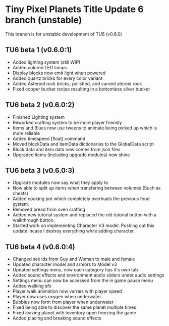 # Tiny Pixel Planets Title Update 6 branch (unstable)
This branch is for unstable development of TU6 (v0.6.0)

## TU6 beta 1 (v0.6.0:1)
- Added lighting system (still WIP)
- Added colored LED lamps
- Display blocks now emit light when powered
- Added quartz bricks for every color variant
- Added Asteroid rock bricks, polished, and carved ateroid rock
- Fixed copper bucket recipe resulting in a bottomless silver bucket
## TU6 beta 2 (v0.6.0:2)
- Finished Lighting system
- Reworked crafting system to be more player friendly
- Items and Blues now use tweens to animate being picked up which is more reliable
- Added timespeed [float] command
- Moved blockData and itemData dictionaries to the GlobalData script
- Block data and item data now comes from json files
- Upgraded items (Including upgrade modules) now shine
## TU6 beta 3 (v0.6.0:3)
- Upgrade modules now say what they apply to
- Now able to split up items when transfering between volumes (Such as chests)
- Added cooking pot which completely overhuals the previous food system.
- Removed bread from oven crafting
- Added new tutorial system and replaced the old tutorial button with a walkthrough button.
- Started work on implementing Character V3 model. Pushing out this update incase I destroy everything while adding character.
## TU6 beta 4 (v0.6.0:4)
- Changed sex ids from Guy and Woman to male and female
- Updated character model and armors to Model v3
- Updated settings menu, now each category has it's own tab
- Added sound effects and environment audio sliders under audio settings
- Settings menu can now be accessed from the in game pause menu
- Added walking sfx
- Player walk animation now varries with player speed
- Player now uses oxygen when underwater
- Bubbles now form from player when underwater
- Fixed being able to discover the same planet multiple times
- Fixed leaving planet with inventory open freezing the game
- Added placing and breaking sound effects
